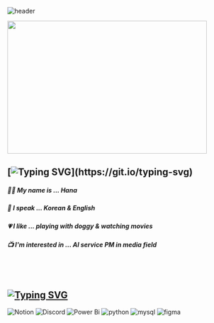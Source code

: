 
![header](https://capsule-render.vercel.app/api?type=shark&color=auto&height=100&width=500&section=header&text=Hana's%20Github!&fontSize=50&fontAlign=70&rotate=10&fontAlignY=25)


<img src="https://github.com/hana-K-918/wassup3/assets/170410998/75fec122-c1f1-4447-9298-d3f83bd1b0f5" width="450px" height="300px"></img><br/>


## [![Typing SVG](https://readme-typing-svg.demolab.com?font=Fira+Code&pause=1000&random=false&width=435&lines=Hi%2C+There!)](https://git.io/typing-svg)
##### :raising_hand_woman: My name is ... Hana 
##### :lips: I speak ... Korean & English
##### :heartpulse: I like ... playing with doggy & watching movies
##### :tv: I'm interested in ... AI service PM in media field   

<br/> <br/>

## [![Typing SVG](https://readme-typing-svg.demolab.com?font=Fira+Code&pause=1000&random=false&width=435&lines=Now+I+am+learning...+)](https://git.io/typing-svg)

![Notion](https://img.shields.io/badge/Notion-%23000000.svg?style=for-the-badge&logo=notion&logoColor=white)
![Discord](https://img.shields.io/badge/Discord-%235865F2.svg?style=for-the-badge&logo=discord&logoColor=white)
![Power Bi](https://img.shields.io/badge/power_bi-F2C811?style=for-the-badge&logo=powerbi&logoColor=black)
![python](https://img.shields.io/badge/Python-14354C?style=for-the-badge&logo=python&logoColor=white)
![mysql](https://img.shields.io/badge/MySQL-005C84?style=for-the-badge&logo=mysql&logoColor=white)
![figma](https://img.shields.io/badge/Figma-F24E1E?style=for-the-badge&logo=figma&logoColor=white)

